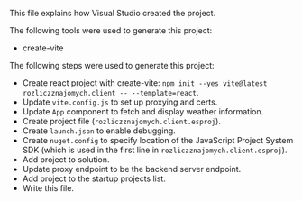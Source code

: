 This file explains how Visual Studio created the project.

The following tools were used to generate this project:
- create-vite

The following steps were used to generate this project:
- Create react project with create-vite: `npm init --yes vite@latest rozliczznajomych.client -- --template=react`.
- Update `vite.config.js` to set up proxying and certs.
- Update `App` component to fetch and display weather information.
- Create project file (`rozliczznajomych.client.esproj`).
- Create `launch.json` to enable debugging.
- Create `nuget.config` to specify location of the JavaScript Project System SDK (which is used in the first line in `rozliczznajomych.client.esproj`).
- Add project to solution.
- Update proxy endpoint to be the backend server endpoint.
- Add project to the startup projects list.
- Write this file.
